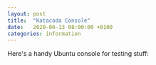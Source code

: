 ```yaml
---
layout: post
title:  "Katacoda Console"
date:   2020-06-13 08:00:00 +0100
categories: information
---
```

Here's a handy Ubuntu console for testing stuff:

<script src="//katacoda.com/embed.js"></script>
<div id="inline-terminal-1" data-katacoda-env="bash" style="height: 400px;"></div>
